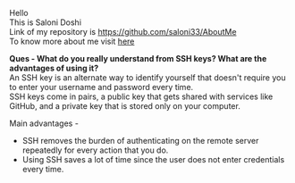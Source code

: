 Hello <br/>
This is Saloni Doshi <br/>
Link of my repository is https://github.com/saloni33/AboutMe <br/>
To know more about me visit [here](https://github.com/saloni33)

**Ques - What do you really understand from SSH keys? What are the advantages of using it?** <br/>
An SSH key is an alternate way to identify yourself that doesn't require you to enter your username and password every time. <br/>
SSH keys come in pairs, a public key that gets shared with services like GitHub, and a private key that is stored only on your computer. <br/>

Main advantages -  
- SSH removes the burden of authenticating on the remote server repeatedly for every action that you do. 
- Using SSH saves a lot of time since the user does not enter credentials every time.
